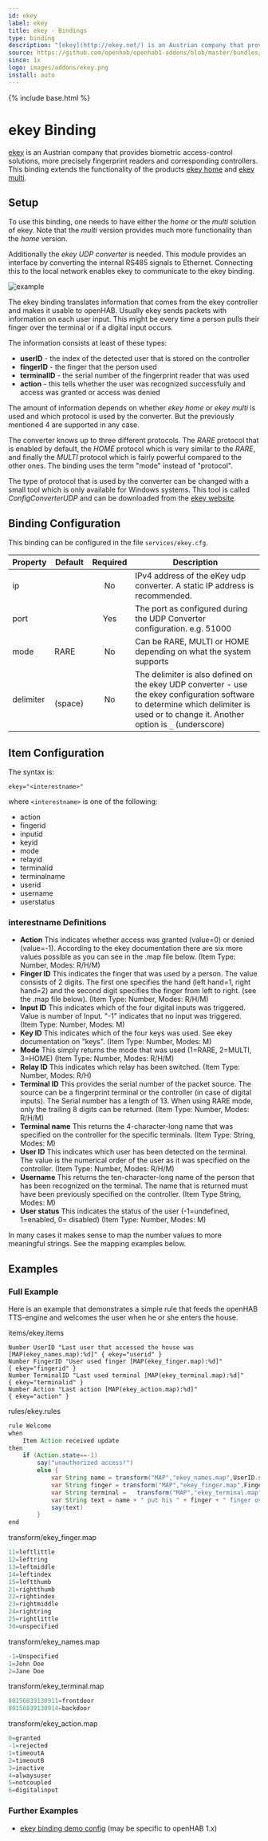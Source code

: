 ```yaml
---
id: ekey
label: ekey
title: ekey - Bindings
type: binding
description: "[ekey](http://ekey.net/) is an Austrian company that provides biometric"
source: https://github.com/openhab/openhab1-addons/blob/master/bundles/binding/org.openhab.binding.ekey/README.md
since: 1x
logo: images/addons/ekey.png
install: auto
---
```


<!-- Attention authors: Do not edit directly. Please add your changes to the appropriate source repository -->

{% include base.html %}

# ekey Binding

[ekey](http://ekey.net/) is an Austrian company that provides biometric
access-control solutions, more precisely fingerprint readers and
corresponding controllers.  This binding extends the functionality of the
products [ekey home](http://ekey.net/ekey-home-en) and
[ekey multi](http://ekey.net/ekey-multi-en).

## Setup

To use this binding, one needs to have either the _home_ or the _multi_
solution of ekey.  Note that the _multi_ version provides much more
functionality than the _home_ version.

Additionally the _ekey UDP converter_ is needed. This module provides an
interface by converting the internal RS485 signals to Ethernet. Connecting
this to the local network enables ekey to communicate to the ekey binding.

![example](http://ekey.net/media/W/720/bilder/automatisierung/example_E.jpg)

The ekey binding translates information that comes from the ekey controller and
makes it usable to openHAB.  Usually ekey sends packets with information on
each user input. This might be every time a person pulls their finger over the
terminal or if a digital input occurs. 

The information consists at least of these types:

* **userID** - the index of the detected user that is stored on the controller
* **fingerID** - the finger that the person used 
* **terminalID** - the serial number of the fingerprint reader that was used
* **action** - this tells whether the user was recognized successfully and
 access was granted or access was denied

The amount of information depends on whether _ekey home_ or _ekey multi_ is
used and which protocol is used by the converter. But the previously mentioned
4 are supported in any case.

The converter knows up to three different protocols. The _RARE_ protocol that
is enabled by default, the _HOME_ protocol which is very similar to the _RARE_,
and finally the _MULTI_ protocol which is fairly powerful compared to the other
ones. The binding uses the term "mode" instead of "protocol".

The type of protocol that is used by the converter can be changed with a small
tool which is only available for Windows systems. This tool is called
_ConfigConverterUDP_ and can be downloaded from the [ekey website](https://www.ekey.net/en/media_center/).


## Binding Configuration

This binding can be configured in the file `services/ekey.cfg`.

| Property  | Default | Required | Description |
|-----------|---------|:--------:|-------------|
| ip        |         |    No    | IPv4 address of the eKey udp converter.  A static IP address is recommended. |
| port      |         |    Yes   | The port as configured during the UDP Converter configuration.  e.g. 51000 |
| mode      |  RARE   |    No    | Can be RARE, MULTI or HOME depending on what the system supports |
| delimiter | ` ` (space) | No   | The delimiter is also defined on the ekey UDP converter - use the ekey configuration software to determine which delimiter is used or to change it.  Another option is `_` (underscore) |


## Item Configuration

The syntax is:

```
ekey="<interestname>"
```

where `<interestname>` is one of the following:

* action
* fingerid
* inputid
* keyid
* mode
* relayid
* terminalid
* terminalname
* userid
* username
* userstatus


### interestname Definitions

* **Action** 
  This indicates whether access was granted (value=0) or denied (value=-1).
  According to the ekey documentation there are six more values possible as you
  can see in the .map file below. (Item Type: Number, Modes: R/H/M)
* **Finger ID**
  This indicates the finger that was used by a person. The value consists of 2
  digits. The first one specifies the hand (left hand=1, right hand=2) and
  the second digit specifies the finger from left to right. (see the .map file
  below). (Item Type: Number, Modes: R/H/M)
* **Input ID**
  This indicates which of the four digital inputs was triggered. Value is
  number of Input. "-1" indicates that no input was triggered. (Item Type:
  Number, Modes: M)
* **Key ID**
  This indicates which of the four keys was used. See ekey documentation on
  "keys". (Item Type: Number, Modes: M)
* **Mode**
  This simply returns the mode that was used (1=RARE, 2=MULTI, 3=HOME) (Item
  Type: Number, Modes: R/H/M)
* **Relay ID**
  This indicates which relay has been switched. (Item Type: Number, Modes: R/H)
* **Terminal ID**
  This provides the serial number of the packet source. The source can be a
  fingerprint terminal or the controller (in case of digital inputs). The
  Serial number has a length of 13. When using RARE mode, only the trailing 8
  digits can be returned. (Item Type: Number, Modes: R/H/M)
* **Terminal name**
  This returns the 4-character-long name that was specified on the controller
  for the specific terminals. (Item Type: String, Modes: M)
* **User ID**
  This indicates which user has been detected on the terminal. The value is the
  numerical order of the user as it was specified on the controller. (Item
  Type: Number, Modes: R/H/M)
* **Username**
  This returns the ten-character-long name of the person that has been
  recognized on the terminal. The name that is returned must have been
  previously specified on the controller. (Item Type String, Modes: M)
* **User status**
  This indicates the status of the user (-1=undefined, 1=enabled, 0= disabled)
  (Item Type: Number, Modes: M)

In many cases it makes sense to map the number values to more meaningful
strings. See the mapping examples below.


## Examples

### Full Example

Here is an example that demonstrates a simple rule that feeds the openHAB
TTS-engine and welcomes the user when he or she enters the house.

items/ekey.items

```
Number UserID "Last user that accessed the house was [MAP(ekey_names.map):%d]" { ekey="userid" }
Number FingerID "User used finger [MAP(ekey_finger.map):%d]"                   { ekey="fingerid" }
Number TerminalID "Last used terminal [MAP(ekey_terminal.map):%d]"             { ekey="terminalid" }
Number Action "Last action [MAP(ekey_action.map):%d]"                          { ekey="action" }

```

rules/ekey.rules

```java
rule Welcome
when
    Item Action received update       
then
    if (Action.state==-1)
        say("unauthorized access!")
        else {
            var String name = transform("MAP","ekey_names.map",UserID.state.toString())
            var String finger = transform("MAP","ekey_finger.map",FingerID.state.toString())
            var String terminal =   transform("MAP","ekey_terminal.map",TerminalID.state.toString())                     
            var String text = name + " put his " + finger + " finger over the " + terminal + " terminal. Hello "+name
            say(text)  
        }
end
```

transform/ekey_finger.map

```javascript
11=leftlittle
12=leftring
13=leftmiddle
14=leftindex
15=leftthumb
21=rightthumb
22=rightindex
23=rightmiddle
24=rightring
25=rightlittle
30=unspecified
```

transform/ekey_names.map


```javascript
-1=Unspecified
1=John Doe
2=Jane Doe
```

transform/ekey_terminal.map

```javascript
80156839130911=frontdoor
80156839130914=backdoor
```

transform/ekey_action.map

```javascript
0=granted
-1=rejected
1=timeoutA
2=timeoutB
3=inactive
4=alwaysuser
5=notcoupled
6=digitalinput
```

### Further Examples

* [ekey binding demo config](http://pastebin.com/fjXkFbiq) (may be specific to openHAB 1.x)

